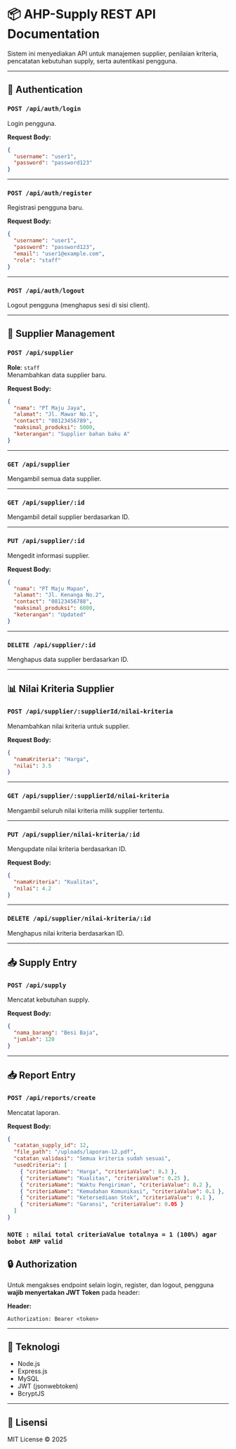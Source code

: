 
# 📦 AHP-Supply REST API Documentation

Sistem ini menyediakan API untuk manajemen supplier, penilaian kriteria, pencatatan kebutuhan supply, serta autentikasi pengguna.

---

## 🔐 Authentication

### `POST /api/auth/login`
Login pengguna.

**Request Body:**
```json
{
  "username": "user1",
  "password": "password123"
}
```

---

### `POST /api/auth/register`
Registrasi pengguna baru.

**Request Body:**
```json
{
  "username": "user1",
  "password": "password123",
  "email": "user1@example.com",
  "role": "staff"
}
```

---

### `POST /api/auth/logout`
Logout pengguna (menghapus sesi di sisi client).

---

## 🧾 Supplier Management

### `POST /api/supplier`
**Role**: `staff`  
Menambahkan data supplier baru.

**Request Body:**
```json
{
  "nama": "PT Maju Jaya",
  "alamat": "Jl. Mawar No.1",
  "contact": "08123456789",
  "maksimal_produksi": 5000,
  "keterangan": "Supplier bahan baku A"
}
```

---

### `GET /api/supplier`
Mengambil semua data supplier.

---

### `GET /api/supplier/:id`
Mengambil detail supplier berdasarkan ID.

---

### `PUT /api/supplier/:id`
Mengedit informasi supplier.

**Request Body:**
```json
{
  "nama": "PT Maju Mapan",
  "alamat": "Jl. Kenanga No.2",
  "contact": "08123456788",
  "maksimal_produksi": 6000,
  "keterangan": "Updated"
}
```

---

### `DELETE /api/supplier/:id`
Menghapus data supplier berdasarkan ID.

---

## 📊 Nilai Kriteria Supplier

### `POST /api/supplier/:supplierId/nilai-kriteria`
Menambahkan nilai kriteria untuk supplier.

**Request Body:**
```json
{
  "namaKriteria": "Harga",
  "nilai": 3.5
}
```

---

### `GET /api/supplier/:supplierId/nilai-kriteria`
Mengambil seluruh nilai kriteria milik supplier tertentu.

---

### `PUT /api/supplier/nilai-kriteria/:id`
Mengupdate nilai kriteria berdasarkan ID.

**Request Body:**
```json
{
  "namaKriteria": "Kualitas",
  "nilai": 4.2
}
```

---

### `DELETE /api/supplier/nilai-kriteria/:id`
Menghapus nilai kriteria berdasarkan ID.

---

## 📥 Supply Entry

### `POST /api/supply`
Mencatat kebutuhan supply.

**Request Body:**
```json
{
  "nama_barang": "Besi Baja",
  "jumlah": 120
}
```

---

## 📥 Report Entry
### `POST /api/reports/create`
Mencatat laporan.

**Request Body:**
```json
{
  "catatan_supply_id": 12,
  "file_path": "/uploads/laporan-12.pdf",
  "catatan_validasi": "Semua kriteria sudah sesuai",
  "usedCriteria": [
    { "criteriaName": "Harga", "criteriaValue": 0.3 },
    { "criteriaName": "Kualitas", "criteriaValue": 0.25 },
    { "criteriaName": "Waktu Pengiriman", "criteriaValue": 0.2 },
    { "criteriaName": "Kemudahan Komunikasi", "criteriaValue": 0.1 },
    { "criteriaName": "Ketersediaan Stok", "criteriaValue": 0.1 },
    { "criteriaName": "Garansi", "criteriaValue": 0.05 }
  ]
}
```
### `NOTE : nilai total criteriaValue totalnya = 1 (100%) agar bobot AHP valid`


## 🔒 Authorization

Untuk mengakses endpoint selain login, register, dan logout, pengguna **wajib menyertakan JWT Token** pada header:

**Header:**
```
Authorization: Bearer <token>
```

---

## 🧰 Teknologi

- Node.js
- Express.js
- MySQL
- JWT (jsonwebtoken)
- BcryptJS

---

## 📄 Lisensi

MIT License © 2025
